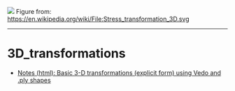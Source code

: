 
![](https://upload.wikimedia.org/wikipedia/commons/7/76/Stress_transformation_3D.svg)
Figure from: https://en.wikipedia.org/wiki/File:Stress_transformation_3D.svg

---

# 3D_transformations

- [Notes (html): Basic 3-D transformations (explicit form) using Vedo and .ply shapes](https://htmlpreview.github.io/?https://github.com/eraldoribeiro/3D_transformations/blob/main/transformations3D.html)


